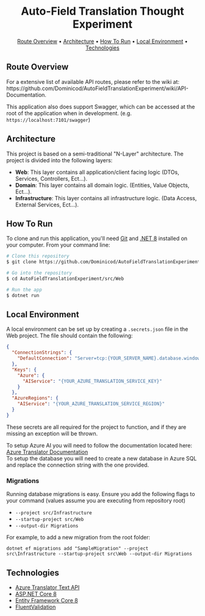 
<h1 align="center">
  Auto-Field Translation Thought Experiment
  <br>
</h1>

<p align="center">
    <a href="#overview">Route Overview</a> •
    <a href="#architecture">Architecture</a> •
    <a href="#how-to-run">How To Run</a> •
    <a href="#local-env">Local Environment</a> •
    <a href="#technologies">Technologies</a>
</p>

<h2 id="overview">Route Overview</h2>
For a extensive list of available API routes, please refer to the wiki at: https://github.com/Dominicod/AutoFieldTranslationExperiment/wiki/API-Documentation.

This application also does support Swagger, which can be accessed at the root of the application when in development.
(e.g. `https://localhost:7101/swagger`)

<h2 id="architecture">Architecture</h2>

This project is based on a semi-traditional "N-Layer" architecture. The project is divided into the following layers:
- **Web**: This layer contains all application/client facing logic (DTOs, Services, Controllers, Ect...).
- **Domain**: This layer contains all domain logic. (Entities, Value Objects, Ect...).
- **Infrastructure**: This layer contains all infrastructure logic. (Data Access, External Services, Ect...).

<h2 id="how-to-run">How To Run</h2>

To clone and run this application,
you'll need [Git](https://git-scm.com) and [.NET 8](https://dotnet.microsoft.com/en-us/download/dotnet/8.0)
installed on your computer.
From your command line:

```bash
# Clone this repository
$ git clone https://github.com/Dominicod/AutoFieldTranslationExperiment.git

# Go into the repository
$ cd AutoFieldTranslationExperiment/src/Web

# Run the app
$ dotnet run
```

<h2 id="local-env">Local Environment</h2>

A local environment can be set up by creating a `.secrets.json` file in the Web project.
The file should contain the following:

```json
{
  "ConnectionStrings": {
    "DefaultConnection": "Server=tcp:{YOUR_SERVER_NAME}.database.windows.net,1433;Initial Catalog={YOUR_CATALOG};Persist Security Info=False;User ID={YOUR_USER_ID};Password={YOUR_PASSWORD};MultipleActiveResultSets=False;Encrypt=True;TrustServerCertificate=False;Connection Timeout=30;"
  },
  "Keys": {
    "Azure": {
      "AIService": "{YOUR_AZURE_TRANSLATION_SERVICE_KEY}"
    }
  },
  "AzureRegions": {
    "AIService": "{YOUR_AZURE_TRANSLATION_SERVICE_REGION}"
  }
}
```

These secrets are all required for the project to function, and if they are missing an exception will be thrown.

To setup Azure AI you will need to follow the documentation located here: [Azure Translator Documentation](https://learn.microsoft.com/en-us/azure/ai-services/translator/create-translator-resource)
<br/>
To setup the database you will need to create a new database in Azure SQL and replace the connection string with the one provided.

### Migrations

Running database migrations is easy. Ensure you add the following flags to your command (values assume you are executing from repository root)

* `--project src/Infrastructure`
* `--startup-project src/Web`
* `--output-dir Migrations`

For example, to add a new migration from the root folder:

`dotnet ef migrations add "SampleMigration" --project src\Infrastructure --startup-project src\Web --output-dir Migrations`

<h2 id="technologies">Technologies</h2>

* [Azure Translator Text API](https://azure.microsoft.com/en-us/products/ai-services/ai-translator)
* [ASP.NET Core 8](https://docs.microsoft.com/en-us/aspnet/core/introduction-to-aspnet-core)
* [Entity Framework Core 8](https://docs.microsoft.com/en-us/ef/core/)
* [FluentValidation](https://fluentvalidation.net/)
